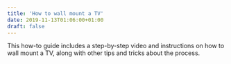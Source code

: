 ```yaml
---
title: 'How to wall mount a TV'
date: 2019-11-13T01:06:00+01:00
draft: false
---
```


This how-to guide includes a step-by-step video and instructions on how to wall mount a TV, along with other tips and tricks about the process.